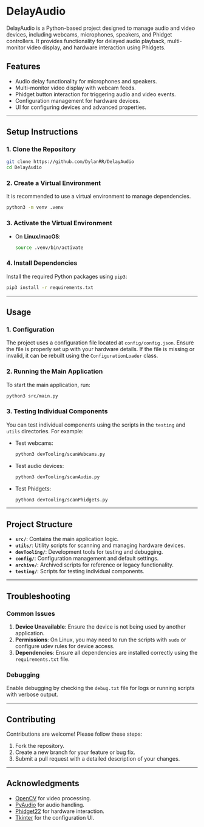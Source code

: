 # DelayAudio

DelayAudio is a Python-based project designed to manage audio and video devices, including webcams, microphones, speakers, and Phidget controllers. It provides functionality for delayed audio playback, multi-monitor video display, and hardware interaction using Phidgets.

## Features
- Audio delay functionality for microphones and speakers.
- Multi-monitor video display with webcam feeds.
- Phidget button interaction for triggering audio and video events.
- Configuration management for hardware devices.
- UI for configuring devices and advanced properties.

---

## Setup Instructions

### 1. Clone the Repository
```bash
git clone https://github.com/DylanRR/DelayAudio
cd DelayAudio
```

### 2. Create a Virtual Environment
It is recommended to use a virtual environment to manage dependencies.

```bash
python3 -m venv .venv
```

### 3. Activate the Virtual Environment
- On **Linux/macOS**:
  ```bash
  source .venv/bin/activate
  ```

### 4. Install Dependencies
Install the required Python packages using `pip3`:

```bash
pip3 install -r requirements.txt
```

---

## Usage

### 1. Configuration
The project uses a configuration file located at `config/config.json`. Ensure the file is properly set up with your hardware details. If the file is missing or invalid, it can be rebuilt using the `ConfigurationLoader` class.

### 2. Running the Main Application
To start the main application, run:

```bash
python3 src/main.py
```

### 3. Testing Individual Components
You can test individual components using the scripts in the `testing` and `utils` directories. For example:
- Test webcams:
  ```bash
  python3 devTooling/scanWebcams.py
  ```
- Test audio devices:
  ```bash
  python3 devTooling/scanAudio.py
  ```
- Test Phidgets:
  ```bash
  python3 devTooling/scanPhidgets.py
  ```

---

## Project Structure
- **`src/`**: Contains the main application logic.
- **`utils/`**: Utility scripts for scanning and managing hardware devices.
- **`devTooling/`**: Development tools for testing and debugging.
- **`config/`**: Configuration management and default settings.
- **`archive/`**: Archived scripts for reference or legacy functionality.
- **`testing/`**: Scripts for testing individual components.

---

## Troubleshooting

### Common Issues
1. **Device Unavailable**: Ensure the device is not being used by another application.
2. **Permissions**: On Linux, you may need to run the scripts with `sudo` or configure udev rules for device access.
3. **Dependencies**: Ensure all dependencies are installed correctly using the `requirements.txt` file.

### Debugging
Enable debugging by checking the `debug.txt` file for logs or running scripts with verbose output.

---

## Contributing
Contributions are welcome! Please follow these steps:
1. Fork the repository.
2. Create a new branch for your feature or bug fix.
3. Submit a pull request with a detailed description of your changes.

---

## Acknowledgments
- [OpenCV](https://opencv.org/) for video processing.
- [PyAudio](https://people.csail.mit.edu/hubert/pyaudio/) for audio handling.
- [Phidget22](https://www.phidgets.com/) for hardware interaction.
- [Tkinter](https://docs.python.org/3/library/tkinter.html) for the configuration UI.